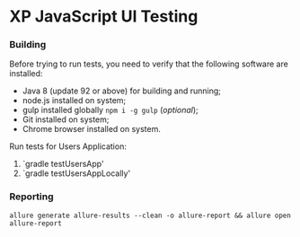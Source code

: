 XP JavaScript UI Testing
===

### Building

Before trying to run tests, you need to verify that the following software are installed:

* Java 8 (update 92 or above) for building and running;
* node.js installed on system;
* gulp installed globally `npm i -g gulp` (_optional_);
* Git installed on system;
* Chrome browser installed on system.

Run tests for Users Application:
  1. `gradle testUsersApp'
  2. `gradle testUsersAppLocally'

### Reporting

```
allure generate allure-results --clean -o allure-report && allure open allure-report
```

